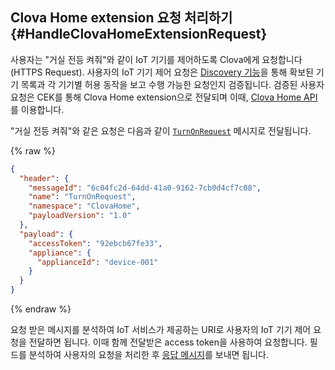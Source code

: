 ## Clova Home extension 요청 처리하기 {#HandleClovaHomeExtensionRequest}

사용자는 "거실 전등 켜줘"와 같이 IoT 기기를 제어하도록 Clova에게 요청합니다(HTTPS Request). 사용자의 IoT 기기 제어 요청은 [Discovery 기능](#ProvideDeviceDiscovery)을 통해 확보된 기기 목록과 각 기기별 허용 동작을 보고 수행 가능한 요청인지 검증됩니다. 검증된 사용자 요청은 CEK를 통해 Clova Home extension으로 전달되며 이때, [Clova Home API](/CEK/References/Clova_Home_API.md)를 이용합니다.

"거실 전등 켜줘"와 같은 요청은 다음과 같이 [`TurnOnRequest`](/CEK/References/Clova_Home_API.md#TurnOnRequest) 메시지로 전달됩니다.

{% raw %}
```json
{
  "header": {
    "messageId": "6c04fc2d-64dd-41a0-9162-7cb0d4cf7c08",
    "name": "TurnOnRequest",
    "namespace": "ClovaHome",
    "payloadVersion": "1.0"
  },
  "payload": {
    "accessToken": "92ebcb67fe33",
    "appliance": {
      "applianceId": "device-001"
    }
  }
}
```
{% endraw %}

요청 받은 메시지를 분석하여 IoT 서비스가 제공하는 URI로 사용자의 IoT 기기 제어 요청을 전달하면 됩니다. 이때 함께 전달받은 access token을 사용하여 요청합니다. 필드를 분석하여 사용자의 요청을 처리한 후 [응답 메시지](#ReturnClovaHomeExtensionResponse)를 보내면 됩니다.
